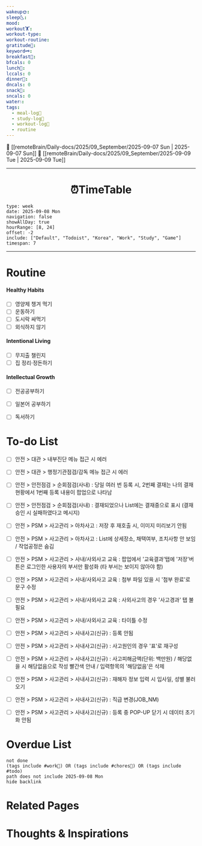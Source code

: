 ```yaml
---
wakeup🌞: 
sleep🌜: 
mood: 
workout🏋️: 
workout-type: 
workout-routine: 
gratitude🙏: 
keyword🗝️: 
breakfast🍳: 
bfcals: 0
lunch🍚: 
lccals: 0
dinner🥗: 
dncals: 0
snack🍬: 
sncals: 0
water💧: 
tags:
  - meal-log📝
  - study-log📓
  - workout-log💪
  - routine
---
```


🔺 [[remoteBrain/Daily-docs/2025/09_September/2025-09-07 Sun | 2025-09-07 Sun]]
🔻 [[remoteBrain/Daily-docs/2025/09_September/2025-09-09 Tue | 2025-09-09 Tue]]
___
<h1> <center>⏰TimeTable </center> </h1>

```gEvent
type: week
date: 2025-09-08 Mon
navigation: false
showAllDay: true
hourRange: [8, 24]
offset: -2
include: ["Default", "Todoist", "Korea", "Work", "Study", "Game"]
timespan: 7
```

--- 


# Routine 

####  Healthy Habits
- [ ] 영양제 챙겨 먹기
- [ ] 운동하기
- [ ] 도시락 싸먹기 
- [ ] 외식하지 않기 

####  Intentional Living 
- [ ] 무지출 챌린지 
- [ ] 집 정리·정돈하기

#### Intellectual Growth
- [ ] 전공공부하기
- [ ] 일본어 공부하기
- [ ] 독서하기



# To-do List

- [ ] 안전 > 대관 > 내부진단 메뉴 접근 시 에러 
- [ ] 안전 > 대관 > 행정기관점검/감독 메뉴 접근 시 에러 
- [ ] 안전 > 안전점검 > 순회점검(사내) : 당일 여러 번 등록 시, 2번째 결재는 나의 결재현황에서 1번째 등록 내용이 팝업으로 나타남
- [ ] 안전 > 안전점검 > 순회점검(사내) : 결재되었으나 List에는 결재중으로 표시 (결재 승인 시 실패하였다고 메시지)
- [ ] 안전 > PSM > 사고관리 > 아차사고 : 저장 후 재호출 시, 이미지 미리보기 안됨 
- [ ] 안전 > PSM > 사고관리 > 아차사고 : List에 상세장소, 채택여부, 조치사항 안 보임 / 작업공정은 숨김 
- [ ] 안전 > PSM > 사고관리 > 사내/사외사고 교육 : 팝업에서 '교육결과'탭에 '저장'버튼은 로그인한 사용자의 부서만 활성화 (타 부서는 보이지 않아야 함)
- [ ] 안전 > PSM > 사고관리 > 사내/사외사고 교육 : 첨부 파일 있을 시 '첨부 완료'로 문구 수정 
- [ ] 안전 > PSM > 사고관리 > 사내/사외사고 교육 : 사외사고의 경우 '사고경과' 탭 불필요
- [ ] 안전 > PSM > 사고관리 > 사내/사외사고 교육 : 타이틀 수정 
- [ ] 안전 > PSM > 사고관리 > 사내사고(신규) : 등록 안됨
- [ ] 안전 > PSM > 사고관리 > 사내사고(신규) : 사고원인의 경우 '표'로 재구성
- [ ] 안전 > PSM > 사고관리 > 사내사고(신규) : 사고피해금액(단위: 백만원) / 해당없을 시 해당없음으로 작성 빨간색 안내 / 입력항목의 '해당없음'은 삭제 
- [ ] 안전 > PSM > 사고관리 > 사내사고(신규) : 재해자 정보 입력 시 입사일, 성별 불러오기
- [ ] 안전 > PSM > 사고관리 > 사내사고(신규) : 직급 변경(JOB_NM)
- [ ] 안전 > PSM > 사고관리 > 사내사고(신규) : 등록 중 POP-UP 닫기 시 데이터 초기화 안됨 


# Overdue List
```tasks
not done
(tags include #work💼) OR (tags include #chores🧺) OR (tags include #todo)
path does not include 2025-09-08 Mon
hide backlink
```

# Related Pages



# Thoughts & Inspirations

